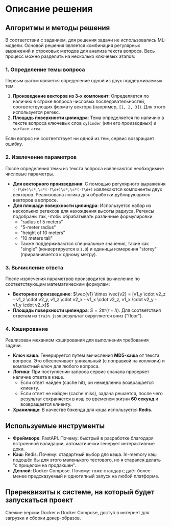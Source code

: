 # Описание решения

## Алгоритмы и методы решения

В соответствии с заданием, для решения задачи не использовались ML-модели. Основой решения является комбинация регулярных выражений и строковых методов для анализа текста вопроса. Весь процесс можно разделить на несколько ключевых этапов:

### 1. Определение темы вопроса

Первым шагом является определение одной из двух поддерживаемых тем:

1) **Произведение векторов из 3-х компонент**: Определяется по наличию в строке вопроса числовых последовательностей, соответствующих формату вектора (например, `[1, 2, 3]`). Для этого используется регекс.
2) **Площадь поверхности цилиндра**: Тема определяется по наличию в тексте вопроса ключевых слов `cylinder` (или его производных) и `surface area`.

Если вопрос не соответствует ни одной из тем, сервис возвращает ошибку.

### 2. Извлечение параметров

После определения темы из текста вопроса извлекаются необходимые числовые параметры.

-   **Для векторного произведения**: С помощью регулярного выражения `(-?\d+)\s*,\s*(-?\d+)\s*,\s*(-?\d+)` извлекаются компоненты двух векторов. Реализована логика для обработки дублирующихся векторов в вопросе.
-   **Для площади поверхности цилиндра**: Используется набор из нескольких регексов для нахождения высоты радиуса. Регексы подобраны так, чтобы обрабатывать различные формулировки:
    -   "radius of 5 meters"
    -   "5-meter radius"
    -   "height of 10 meters"
    -   "10 meters tall"
    -   Также поддерживаются специальные значения, такие как "single" (конвертируется в `1.0`) и единицы измерения "storey" (приравнивается к одному метру).

### 3. Вычисление ответа

После извлечения параметров производится вычисление по соответствующим математическим формулам:

-   **Векторное произведение**: $`\vec{v1} \times \vec{v2} = [v1_y \cdot v2_z - v1_z \cdot v2_y, v1_z \cdot v2_x - v1_x \cdot v2_z, v1_x \cdot v2_y - v1_y \cdot v2_x]`$
-   **Площадь поверхности цилиндра**: $`S = 2\pi r(r+h)`$. Для соответствия ответам из `train.json` результат округляется вниз ("floor").

### 4. Кэширование

Реализован механизм кэширования для выполнения требования задачи.

-   **Ключ кэша**: Генерируется путем вычисления **MD5-хэша** от текста вопроса. Это обеспечивает уникальный (с поправкой на коллизии) и компактный ключ для любого вопроса.
-   **Логика**: При поступлении запроса сервис сначала проверяет наличие ответа в кэше.
    -   Если ответ найден (cache hit), он немедленно возвращается клиенту.
    -   Если ответ не найден (cache miss), задача решается, после чего результат сохраняется в кэш со временем жизни **60 секунд** и возвращается клиенту.
-   **Хранилище**: В качестве бэкенда для кэша используется **Redis**.

## Используемые инструменты

-   **Фреймворк**: FastAPI. Почему: быстрый в разработке благодаря встроенной валидации, автоматически генерует интерактивные доки.
-   **Кэш**: Redis. Почему: стадартный выбор для кэша. In-memory кэш подошёл бы для этого маленького тестового, но я старался делать "с прицелом на продакшен". 
-   **Деплой**: Docker Compose. Почему: тоже стандарт; даёт более-менее предсказуемый и однотипный запуск на любой платформе.

## Пререквизиты к системе, на который будет запускаться проект

Свежие версии Docker и Docker Compose, доступ в интернет для загрузки и сборки докер-образов.
